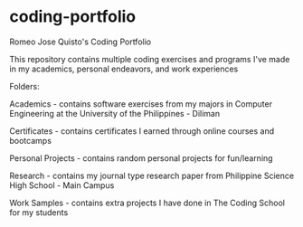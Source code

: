 # coding-portfolio
Romeo Jose Quisto's Coding Portfolio

This repository contains multiple coding exercises and programs I've made in my academics, personal endeavors, and work experiences

Folders:

Academics - contains software exercises from my majors in Computer Engineering at the University of the Philippines - Diliman

Certificates - contains certificates I earned through online courses and bootcamps

Personal Projects - contains random personal projects for fun/learning

Research - contains my journal type research paper from Philippine Science High School - Main Campus

Work Samples - contains extra projects I have done in The Coding School for my students 
